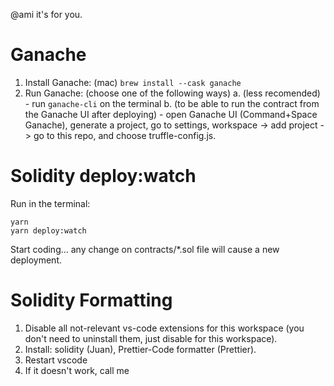@ami it's for you.

# Ganache

1. Install Ganache: (mac) `brew install --cask ganache`
2. Run Ganache: (choose one of the following ways)
   a. (less recomended) - run `ganache-cli` on the terminal
   b. (to be able to run the contract from the Ganache UI after deploying) - open Ganache UI (Command+Space Ganache), generate a project, go to settings, workspace -> add project -> go to this repo, and choose truffle-config.js.

# Solidity deploy:watch

Run in the terminal:

```
yarn
yarn deploy:watch
```

Start coding... any change on contracts/\*.sol file will cause a new deployment.

# Solidity Formatting

1. Disable all not-relevant vs-code extensions for this workspace (you don't need to uninstall them, just disable for this workspace).
2. Install: solidity (Juan), Prettier-Code formatter (Prettier).
3. Restart vscode
4. If it doesn't work, call me
